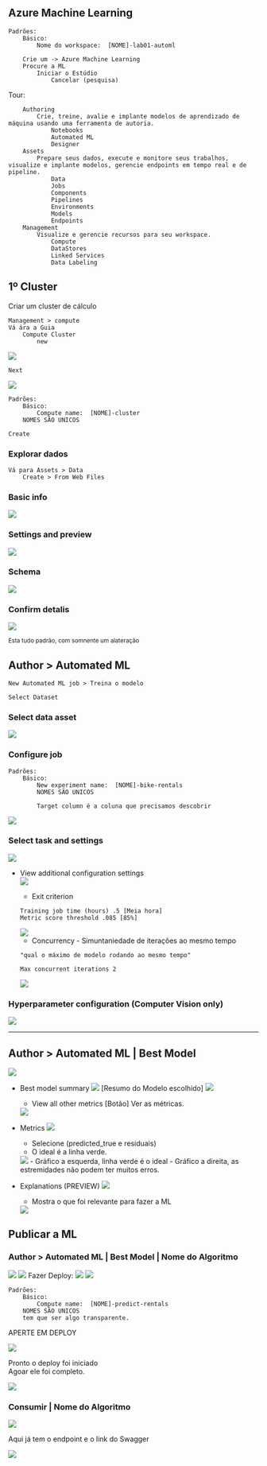## Azure Machine Learning

~~~
Padrões:
    Básico:
        Nome do workspace:  [NOME]-lab01-automl
~~~

~~~
    Crie um -> Azure Machine Learning
    Procure a ML
        Iniciar o Estúdio
            Cancelar (pesquisa)
~~~

Tour: 
~~~
    Authoring
        Crie, treine, avalie e implante modelos de aprendizado de máquina usando uma ferramenta de autoria.
            Notebooks
            Automated ML
            Designer
    Assets
        Prepare seus dados, execute e monitore seus trabalhos, visualize e implante modelos, gerencie endpoints em tempo real e de pipeline.
            Data
            Jobs
            Components
            Pipelines
            Environments
            Models
            Endpoints
    Management
        Visualize e gerencie recursos para seu workspace.
            Compute
            DataStores
            Linked Services
            Data Labeling
~~~

## 1º Cluster

Criar um cluster de cálculo

~~~
Management > compute
Vá ára a Guia
    Compute Cluster
        new
~~~
<img src="IMGS/conf1.png">

~~~
Next
~~~
<img src="IMGS/conf2.png">

~~~
Padrões:
    Básico:
        Compute name:  [NOME]-cluster
    NOMES SÃO UNICOS
~~~

~~~
Create
~~~

### Explorar dados

~~~
Vá para Assets > Data
    Create > From Web Files
~~~

### Basic info

<img src="IMGS/dataset1.png">

### Settings and preview

<img src="IMGS/dataset2.png">

### Schema

<img src="IMGS/dataset3.png">

### Confirm detalis

<img src="IMGS/dataset4.png">

<sub>Esta tudo padrão, com somnente um alateração</sub>

## Author > Automated ML

~~~
New Automated ML job > Treina o modelo

Select Dataset
~~~

### Select data asset

<img src="IMGS/automatedml1.png">


### Configure job

~~~
Padrões:
    Básico:
        New experiment name:  [NOME]-bike-rentals
        NOMES SÃO UNICOS

        Target column é a coluna que precisamos descobrir
~~~

<img src="IMGS/automatedml2.png">

### Select task and settings

<img src="IMGS/automatedml3.png">

- View additional configuration settings   
  <img src="IMGS/automatedml3-1.png">
    - Exit criterion
    ~~~
    Training job time (hours) .5 [Meia hora]
    Metric score threshold .085 [85%]
    ~~~
    <img src="IMGS/automatedml3-2.png">

    - Concurrency - Simuntaniedade de iterações ao mesmo tempo
    ~~~
    "qual o máximo de modelo rodando ao mesmo tempo"

    Max concurrent iterations 2
    ~~~
    <img src="IMGS/automatedml3-3.png">

###  Hyperparameter configuration (Computer Vision only)

<img src="IMGS/automatedml4.png">

---

## Author > Automated ML | Best Model

<img src="IMGS/bestmodel1.png">

- Best model summary
    <img src="IMGS/bestmodel2.png">
    [Resumo do Modelo escolhido]
    <img src="IMGS/bestmodel3.png">

    - View all other metrics [Botão] Ver as métricas.

    <img src="IMGS/bestmodel4.png">

-   Metrics 
    <img src="IMGS/metrics1.png">
    - Selecione (predicted_true e residuais) 
    - O ideal é a linha verde. 
    <img src="IMGS/metrics2.png">
    - Gráfico a esquerda, linha verde é o ideal
    - Gráfico a direita, as estremidades não podem ter muitos erros.


- Explanations (PREVIEW)
    <img src="IMGS/preview1.png">
    - Mostra o que foi relevante para fazer a ML
    <img src="IMGS/preview2.png">

## Publicar a ML

### Author > Automated ML | Best Model | Nome do Algoritmo

<img src="IMGS/bestmodel2.png">
<img src="IMGS/bestmodel3.png">
Fazer Deploy:
<img src="IMGS/deploy1.png">
<img src="IMGS/deploy2.png">

~~~
Padrões:
    Básico:
        Compute name:  [NOME]-predict-rentals
    NOMES SÃO UNICOS
    tem que ser algo transparente.
~~~

APERTE EM DEPLOY

<img src="IMGS/deploy3.png">

Pronto o deploy foi iniciado  
Agoar ele foi completo.

<img src="IMGS/deploy4.png">

### Consumir | Nome do Algoritmo

<img src="IMGS/deploy3.png">

Aqui já tem o endpoint e o link do Swagger 

<img src="IMGS/consumir1.png">

